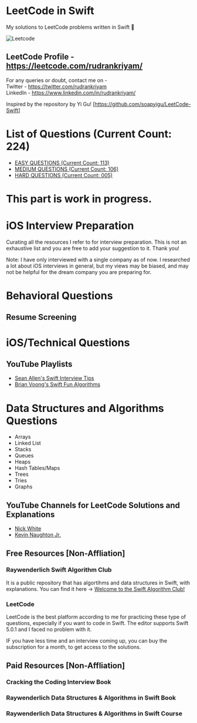 # LeetCode in Swift
My solutions to LeetCode problems written in Swift :grimacing:
 
![Leetcode](./LeetCode-in-Swift.jpg?style=centerme)

## LeetCode Profile - https://leetcode.com/rudrankriyam/

For any queries or doubt, contact me on -  
Twitter - https://twitter.com/rudrankriyam  
LinkedIn - https://www.linkedin.com/in/rudrankriyam/  

Inspired by the repository by Yi Gu! [https://github.com/soapyigu/LeetCode-Swift]

# List of Questions (Current Count: 224)

* [EASY QUESTIONS (Current Count: 113)](https://github.com/rudrankriyam/LeetCode-in-Swift/tree/master/EASY/README.md)
* [MEDIUM QUESTIONS (Current Count: 106)](https://github.com/rudrankriyam/LeetCode-in-Swift/tree/master/MEDIUM/README.md)
* [HARD QUESTIONS (Current Count: 005)](https://github.com/rudrankriyam/LeetCode-in-Swift/tree/master/HARD/README.md)


# This part is work in progress.

# iOS Interview Preparation
Curating all the resources I refer to for interview preparation. This is not an exhaustive list and you are free to add your suggestion to it. Thank you!

Note: I have only interviewed with a single company as of now. I researched a lot about iOS interviews in general, but my views may be biased, and may not be helpful for the dream company you are preparing for.

# Behavioral Questions

## Resume Screening


# iOS/Technical Questions

## YouTube Playlists
- [Sean Allen's Swift Interview Tips](https://www.youtube.com/playlist?list=PL8seg1JPkqgF5wazzCKSq3EEfqt3t8mvA)
- [Brian Voong's Swift Fun Algorithms](https://www.youtube.com/playlist?list=PL0dzCUj1L5JFJlR7dpBfBtEJB84pCZJ3R)

# Data Structures and Algorithms Questions

- Arrays
- Linked List
- Stacks
- Queues
- Heaps
- Hash Tables/Maps
- Trees
- Tries
- Graphs

## YouTube Channels for LeetCode Solutions and Explanations

- [Nick White](https://www.youtube.com/channel/UC1fLEeYICmo3O9cUsqIi7HA/featured)
- [Kevin Naughton Jr.](https://www.youtube.com/channel/UCKvwPt6BifPP54yzH99ff1g)

## Free Resources  [Non-Affliation]

### Raywenderlich Swift Algorithm Club

It is a public repository that has algortihms and data structures in Swift, with explanations. You can find it here -> [Welcome to the Swift Algorithm Club!](https://github.com/raywenderlich/swift-algorithm-club)

### LeetCode
LeetCode is the best platform according to me for practicing these type of questions, especially if you want to code in Swift. The editor supports Swift 5.0.1 and I faced no problem with it. 

IF you have less time and an interview coming up, you can buy the subscription for a month, to get access to the solutions.


## Paid Resources [Non-Affliation]

### Cracking the Coding Interview Book

### Raywenderlich Data Structures & Algorithms in Swift Book

### Raywenderlich Data Structures & Algorithms in Swift Course
